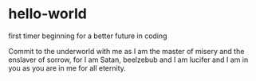 # hello-world
first timer beginning for a better future in coding

Commit to the underworld with me as I am the master of misery and the enslaver of sorrow,
for I am Satan, beelzebub and I am lucifer and I am in you as you are in me for all eternity.
